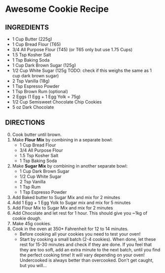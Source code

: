# Awesome Cookie Recipe

## INGREDIENTS
- 1 Cup Butter (225g)
- 1 Cup Bread Flour (T65)
- 3/4 All Purpose Flour (T45) (or T65 only but use 1.75 Cups)
- 1.5 Tsp Kosher Salt
- 1 Tsp Baking Soda
- 1 Cup Dark Brown Sugar (125g)
- 1/2 Cup White Sugar (125g TODO: check if this weighs the same as 1 cup dark brown sugar)
- 2 Tsp Vanilla (18g)
- 1 Tsp Espresso Powder
- 1 Tsp Brown Rum (optional)
- 2 Eggs (1 Egg + 1 Egg Yolk = 75g)
- 1/2 Cup Semisweet Chocolate Chip Cookies
- 5 oz Dark Chocolate 

## DIRECTIONS
0. Cook butter until brown.
1. Make **Flour Mix** by combining in a separate bowl:
    - 1 Cup Bread Flour
    - 3/4 All Purpose Flour
    - 1.5 Tsp Kosher Salt
    - 1 Tsp Baking Soda
2. Make **Sugar Mix** by combining in another separate bowl:
    - 1 Cup Dark Brown Sugar
    - 1/2 Cup White Sugar
    - 2 Tsp Vanilla
    - 1 Tsp Rum
    - 1 Tsp Espresso Powder
3. Add Baked butter to Sugar Mix and mix for 2 minutes
4. Add 1 Egg + 1 Egg Yolk to Sugar mix and mix for 5 minutes
5. Add Flour Mix to Sugar Mix and mix for 2 minutes
6. Add Chocolate and let rest for 1 hour. This should give you ~1kg of cookie dough.
7. Make 45g cookies.
8. Cook in the oven at 350* Fahrenheit for 12 to 14 minutes. 
    - Before cooking all your cookies you need to test your oven!
    - Start by cooking a small batch (2-4 cookies). When done, let these rest for 15-30 minutes and check if they are done. If you feel that they are too soft, add an extra minute to the next batch, until you find the perfect cooking time! It will vary depending on your oven! Undercooked is always better than overcooked. Don't get caught, but you will...
